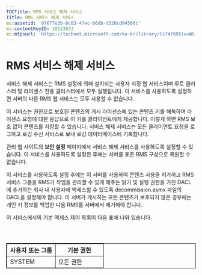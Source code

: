 ```yaml
---
TOCTitle: RMS 서비스 해제 서비스
Title: RMS 서비스 해제 서비스
ms:assetid: '97677e3b-bc83-47ec-b6db-d326cd94566c'
ms:contentKeyID: 18123033
ms:mtpsurl: 'https://technet.microsoft.com/ko-kr/library/Cc747695(v=WS.10)'
---
```


RMS 서비스 해제 서비스
======================

서비스 해제 서비스는 RMS 설정에 의해 설치되는 사용자 지정 웹 서비스이며 루트 클러스터 및 라이센스 전용 클러스터에서 모두 실행됩니다. 이 서비스를 사용하도록 설정하면 서버의 다른 RMS 웹 서비스는 모두 사용할 수 없습니다.

이 서비스는 권한으로 보호된 콘텐츠의 게시 라이선스에 있는 콘텐츠 키를 해독하며 라이센스 요청에 대한 응답으로 이 키를 클라이언트에게 제공합니다. 이렇게 하면 RMS 보호 없이 콘텐츠를 저장할 수 있습니다. 서비스 해제 서비스는 모든 클라이언트 요청을 로그하고 로깅 수신 서비스로 보내 로깅 데이터베이스에 기록합니다.

관리 웹 사이트의 **보안 설정** 페이지에서 서비스 해제 서비스를 사용하도록 설정할 수 있습니다. 이 서비스를 사용하도록 설정한 후에는 서버를 표준 RMS 구성으로 복원할 수 없습니다.

이 서비스를 사용하도록 설정 후에는 이 서버를 사용하여 콘텐츠 사용을 허가하고 RMS 서비스 그룹을 RMS가 작업을 관리할 수 있게 해주는 읽기 및 실행 권한을 가진 DACL에 추가하는 회사 내 사용자에 액세스할 수 있도록 decommission.asmx 파일의 DACL을 설정해야 합니다. 이 서버가 게시하는 모든 콘텐츠가 보호되지 않은 경우에는 개인 키 정보를 백업한 다음 RMS를 서버에서 제거해야 합니다.

이 서비스에서의 기본 액세스 제어 목록이 다음 표에 나와 있습니다.

###  

 
<table style="border:1px solid black;">
<colgroup>
<col width="50%" />
<col width="50%" />
</colgroup>
<thead>
<tr class="header">
<th style="border:1px solid black;" >사용자 또는 그룹</th>
<th style="border:1px solid black;" >기본 권한</th>
</tr>
</thead>
<tbody>
<tr class="odd">
<td style="border:1px solid black;">SYSTEM</td>
<td style="border:1px solid black;">모든 권한</td>
</tr>
</tbody>
</table>
